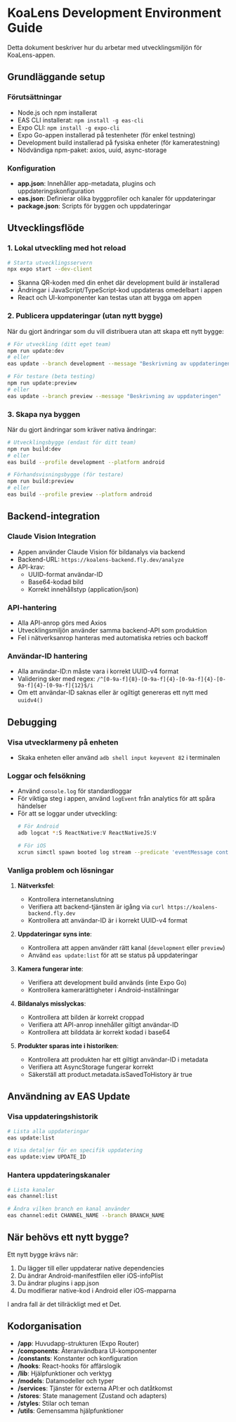 # KoaLens Development Environment Guide

Detta dokument beskriver hur du arbetar med utvecklingsmiljön för KoaLens-appen.

## Grundläggande setup

### Förutsättningar
- Node.js och npm installerat
- EAS CLI installerat: `npm install -g eas-cli`
- Expo CLI: `npm install -g expo-cli`
- Expo Go-appen installerad på testenheter (för enkel testning)
- Development build installerad på fysiska enheter (för kameratestning)
- Nödvändiga npm-paket: axios, uuid, async-storage

### Konfiguration
- **app.json**: Innehåller app-metadata, plugins och uppdateringskonfiguration
- **eas.json**: Definierar olika byggprofiler och kanaler för uppdateringar
- **package.json**: Scripts för byggen och uppdateringar

## Utvecklingsflöde

### 1. Lokal utveckling med hot reload

```bash
# Starta utvecklingsservern
npx expo start --dev-client
```

- Skanna QR-koden med din enhet där development build är installerad
- Ändringar i JavaScript/TypeScript-kod uppdateras omedelbart i appen
- React och UI-komponenter kan testas utan att bygga om appen

### 2. Publicera uppdateringar (utan nytt bygge)

När du gjort ändringar som du vill distribuera utan att skapa ett nytt bygge:

```bash
# För utveckling (ditt eget team)
npm run update:dev
# eller
eas update --branch development --message "Beskrivning av uppdateringen"

# För testare (beta testing)
npm run update:preview
# eller
eas update --branch preview --message "Beskrivning av uppdateringen"
```

### 3. Skapa nya byggen

När du gjort ändringar som kräver nativa ändringar:

```bash
# Utvecklingsbygge (endast för ditt team)
npm run build:dev
# eller
eas build --profile development --platform android

# Förhandsvisningsbygge (för testare)
npm run build:preview
# eller
eas build --profile preview --platform android
```

## Backend-integration

### Claude Vision Integration
- Appen använder Claude Vision för bildanalys via backend
- Backend-URL: `https://koalens-backend.fly.dev/analyze`
- API-krav:
  - UUID-format användar-ID
  - Base64-kodad bild
  - Korrekt innehållstyp (application/json)

### API-hantering
- Alla API-anrop görs med Axios
- Utvecklingsmiljön använder samma backend-API som produktion
- Fel i nätverksanrop hanteras med automatiska retries och backoff

### Användar-ID hantering
- Alla användar-ID:n måste vara i korrekt UUID-v4 format
- Validering sker med regex: `/^[0-9a-f]{8}-[0-9a-f]{4}-[0-9a-f]{4}-[0-9a-f]{4}-[0-9a-f]{12}$/i`
- Om ett användar-ID saknas eller är ogiltigt genereras ett nytt med `uuidv4()`

## Debugging

### Visa utvecklarmeny på enheten
- Skaka enheten eller använd `adb shell input keyevent 82` i terminalen

### Loggar och felsökning
- Använd `console.log` för standardloggar
- För viktiga steg i appen, använd `logEvent` från analytics för att spåra händelser
- För att se loggar under utveckling:
  ```bash
  # För Android
  adb logcat *:S ReactNative:V ReactNativeJS:V
  
  # För iOS
  xcrun simctl spawn booted log stream --predicate 'eventMessage contains "ReactNative"'
  ```

### Vanliga problem och lösningar

1. **Nätverksfel**:
   - Kontrollera internetanslutning
   - Verifiera att backend-tjänsten är igång via `curl https://koalens-backend.fly.dev`
   - Kontrollera att användar-ID är i korrekt UUID-v4 format

2. **Uppdateringar syns inte**:
   - Kontrollera att appen använder rätt kanal (`development` eller `preview`)
   - Använd `eas update:list` för att se status på uppdateringar

3. **Kamera fungerar inte**:
   - Verifiera att development build används (inte Expo Go)
   - Kontrollera kamerarättigheter i Android-inställningar

4. **Bildanalys misslyckas**:
   - Kontrollera att bilden är korrekt croppad
   - Verifiera att API-anrop innehåller giltigt användar-ID
   - Kontrollera att bilddata är korrekt kodad i base64

5. **Produkter sparas inte i historiken**:
   - Kontrollera att produkten har ett giltigt användar-ID i metadata
   - Verifiera att AsyncStorage fungerar korrekt
   - Säkerställ att product.metadata.isSavedToHistory är true

## Användning av EAS Update

### Visa uppdateringshistorik

```bash
# Lista alla uppdateringar
eas update:list

# Visa detaljer för en specifik uppdatering
eas update:view UPDATE_ID
```

### Hantera uppdateringskanaler

```bash
# Lista kanaler
eas channel:list

# Ändra vilken branch en kanal använder
eas channel:edit CHANNEL_NAME --branch BRANCH_NAME
```

## När behövs ett nytt bygge?

Ett nytt bygge krävs när:
1. Du lägger till eller uppdaterar native dependencies
2. Du ändrar Android-manifestfilen eller iOS-infoPlist
3. Du ändrar plugins i app.json
4. Du modifierar native-kod i Android eller iOS-mapparna

I andra fall är det tillräckligt med et Det.

## Kodorganisation

- **/app**: Huvudapp-strukturen (Expo Router)
- **/components**: Återanvändbara UI-komponenter
- **/constants**: Konstanter och konfiguration
- **/hooks**: React-hooks för affärslogik
- **/lib**: Hjälpfunktioner och verktyg
- **/models**: Datamodeller och typer
- **/services**: Tjänster för externa API:er och datåtkomst
- **/stores**: State management (Zustand och adapters)
- **/styles**: Stilar och teman
- **/utils**: Gemensamma hjälpfunktioner